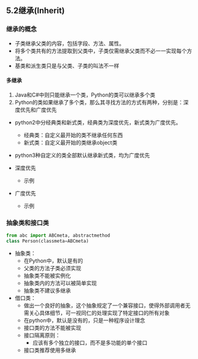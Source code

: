 ## 5.2继承(Inherit)
### 继承的概念
- 子类继承父类的内容，包括字段、方法、属性。  
- 将多个类共有的方法提取到父类中，子类仅需继承父类而不必一一实现每个方法。
- 基类和派生类只是与父类、子类的叫法不一样  

#### 多继承
1. Java和C#中则只能继承一个类，Python的类可以继承多个类
2. Python的类如果继承了多个类，那么其寻找方法的方式有两种，分别是：深度优先和广度优先

- python2中分经典类和新式类，经典类为深度优先，新式类为广度优先。
	- 经典类：自定义最开始的类不继承任何东西
	- 新式类：自定义最开始的类继承object类
- python3种自定义的类全部默认继承新式类，均为广度优先

- 深度优先
	- 示例

- 广度优先
	- 示例 


### 抽象类和接口类
```python
from abc import ABCmeta, abstractmethod
class Person(classmeta=ABCmeta)
```

- 抽象类：  
	- 在Python中，默认是有的
	- 父类的方法子类必须实现
	- 抽象类不能被实例化
	- 抽象类内的方法可以被简单实现
	- 抽象类不建议多继承
- 借口类：  
	- 做出一个良好的抽象，这个抽象规定了一个兼容接口，使得外部调用者无需关心具体细节，可一视同仁的处理实现了特定接口的所有对象
	- 在python中，默认是没有的，只是一种程序设计理念
	- 接口类的方法不能被实现
	- 接口隔离原则：
		- 应该有多个独立的接口，而不是多功能的单个接口
	- 接口类推荐使用多继承

 